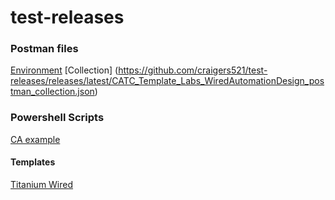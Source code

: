 # test-releases

### Postman files
[Environment](https://github.com/craigers521/test-releases/releases/latest/CATC_Template_Labs_postman_environment.json)
[Collection] (https://github.com/craigers521/test-releases/releases/latest/CATC_Template_Labs_WiredAutomationDesign_postman_collection.json)

### Powershell Scripts
[CA example](https://github.com/craigers521/test-releases/releases/latest/powershell-CA.ps1)

#### Templates
[Titanium Wired](https://github.com/craigers521/test-releases/releases/latest/Titanium_WiredAutoLab_Jinja2_project.json)